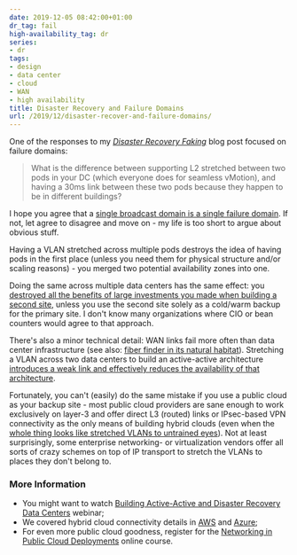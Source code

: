 ```yaml
---
date: 2019-12-05 08:42:00+01:00
dr_tag: fail
high-availability_tag: dr
series:
- dr
tags:
- design
- data center
- cloud
- WAN
- high availability
title: Disaster Recovery and Failure Domains
url: /2019/12/disaster-recover-and-failure-domains/
---
```

One of the responses to my *[Disaster Recovery Faking](/2019/09/disaster-recovery-test-faking-another/)* blog post focused on failure domains:

> What is the difference between supporting L2 stretched between two pods in your DC (which everyone does for seamless vMotion), and having a 30ms link between these two pods because they happen to be in different buildings?

I hope you agree that a [single broadcast domain is a single failure domain](/2012/05/layer-2-network-is-single-failure/). If not, let agree to disagree and move on - my life is too short to argue about obvious stuff.
<!--more-->
Having a VLAN stretched across multiple pods destroys the idea of having pods in the first place (unless you need them for physical structure and/or scaling reasons) - you merged two potential availability zones into one.

Doing the same across multiple data centers has the same effect: you [destroyed all the benefits of large investments you made when building a second site](/2013/01/long-distance-vmotion-stretched-ha/), unless you use the second site solely as a cold/warm backup for the primary site. I don't know many organizations where CIO or bean counters would agree to that approach.

There's also a minor technical detail: WAN links fail more often than data center infrastructure (see also: [fiber finder in its natural habitat](https://twitter.com/lightingguy32/status/1131189271828860928)). Stretching a VLAN across two data centers to build an active-active architecture [introduces a weak link and effectively reduces the availability of that architecture](/2019/11/stretched-vlans-and-failing-firewall/).

Fortunately, you can't (easily) do the same mistake if you use a public cloud as your backup site - most public cloud providers are sane enough to work exclusively on layer-3 and offer direct L3 (routed) links or IPsec-based VPN connectivity as the only means of building hybrid clouds (even when the [whole thing looks like stretched VLANs to untrained eyes](/2019/11/stretched-layer-2-subnets-in-azure/)). Not at least surprisingly, some enterprise networking- or virtualization vendors offer all sorts of crazy schemes on top of IP transport to stretch the VLANs to places they don't belong to.

### More Information

-   You might want to watch [Building Active-Active and Disaster Recovery Data Centers](https://www.ipspace.net/Designing_Active-Active_and_Disaster_Recovery_Data_Centers) webinar;
-   We covered hybrid cloud connectivity details in [AWS](https://my.ipspace.net/bin/list?id=AWSNET#EXTERNAL) and [Azure](https://my.ipspace.net/bin/list?id=AzureNet#EXTERNAL);
-   For even more public cloud goodness, register for the [Networking in Public Cloud Deployments](https://www.ipspace.net/PubCloud/) online course.
